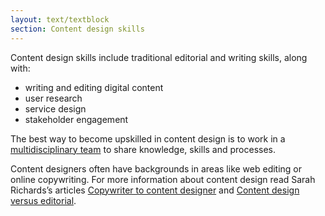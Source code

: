 ```yaml
---
layout: text/textblock
section: Content design skills
---
```

Content design skills include traditional editorial and writing skills, along with:
- writing and editing digital content
- user research
- service design
- stakeholder engagement

The best way to become upskilled in content design is to work in a [multidisciplinary team](/digital-service-standard/2-multidisciplinary-team/) to share knowledge, skills and processes.

Content designers often have backgrounds in areas like web editing or online copywriting.
For more information about content design read Sarah Richards’s articles [Copywriter to content designer](http://contentdesign.london/content-design/copywriter-to-content-designer/) and [Content design versus editorial](http://contentdesign.london/content-design/content-design-vs-editorial/).
